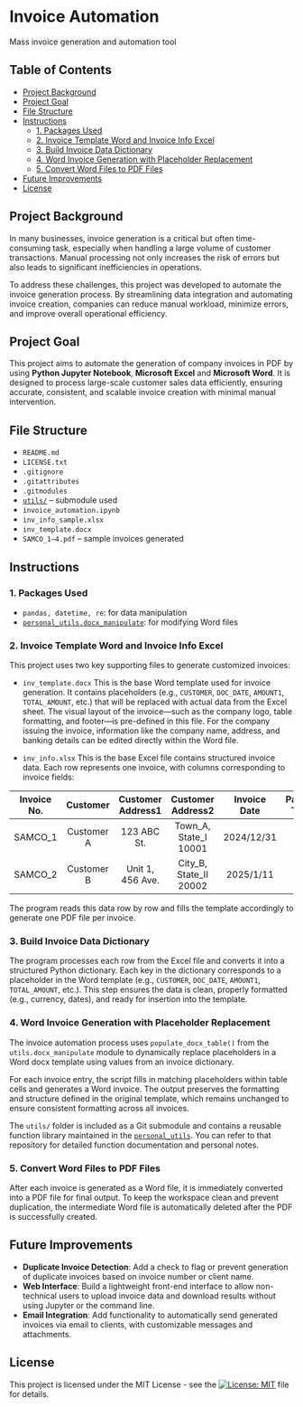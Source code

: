 # Invoice Automation
Mass invoice generation and automation tool

## Table of Contents
- [Project Background](#project-background)
- [Project Goal](#project-goal)
- [File Structure](#file-structure)
- [Instructions](#instructions)
  - [1. Packages Used](#1-packages-used)
  - [2. Invoice Template Word and Invoice Info Excel](#2-invoice-template-word-and-invoice-info-excel)
  - [3. Build Invoice Data Dictionary](#3-build-invoice-data-dictionary)
  - [4. Word Invoice Generation with Placeholder Replacement](#4-word-invoice-generation-with-placeholder-replacement)
  - [5. Convert Word Files to PDF Files](#5-convert-word-files-to-pdf-files)
- [Future Improvements](#future-improvements)
- [License](#license)

## Project Background
In many businesses, invoice generation is a critical but often time-consuming task, especially when handling a large volume of customer transactions. Manual processing not only increases the risk of errors but also leads to significant inefficiencies in operations.

To address these challenges, this project was developed to automate the invoice generation process. By streamlining data integration and automating invoice creation, companies can reduce manual workload, minimize errors, and improve overall operational efficiency.

## Project Goal
This project aims to automate the generation of company invoices in PDF by using **Python Jupyter Notebook**, **Microsoft Excel** and **Microsoft Word**. It is designed to process large-scale customer sales data efficiently, ensuring accurate, consistent, and scalable invoice creation with minimal manual intervention.

## File Structure
- `README.md`
- `LICENSE.txt`
- `.gitignore`
- `.gitattributes`
- `.gitmodules`
- [`utils/`](https://github.com/leopengningchuan/personal_utils) – submodule used
- `invoice_automation.ipynb`
- `inv_info_sample.xlsx`
- `inv_template.docx`
- `SAMCO_1–4.pdf` – sample invoices generated

## Instructions

### 1. Packages Used
- `pandas, datetime, re`: for data manipulation
- [`personal_utils.docx_manipulate`](https://github.com/leopengningchuan/personal_utils): for modifying Word files

### 2. Invoice Template Word and Invoice Info Excel
This project uses two key supporting files to generate customized invoices:
- `inv_template.docx`
This is the base Word template used for invoice generation. It contains placeholders (e.g., `CUSTOMER`, `DOC_DATE`, `AMOUNT1`, `TOTAL_AMOUNT`, etc.) that will be replaced with actual data from the Excel sheet.
The visual layout of the invoice—such as the company logo, table formatting, and footer—is pre-defined in this file. For the company issuing the invoice, information like the company name, address, and banking details can be edited directly within the Word file.

- `inv_info.xlsx`
This is the base Excel file contains structured invoice data. Each row represents one invoice, with columns corresponding to invoice fields:

| Invoice No. |  Customer  | Customer Address1 |    Customer Address2   | Invoice Date | Payment Terms |    Item   |       Detail      |               Unit Price               | Quantity |
|:-----------:|:----------:|:-----------------:|:----------------------:|:------------:|:-------------:|:---------:|:-----------------:|:--------------------------------------:|:--------:|
|   SAMCO_1   | Customer A |    123 ABC St.    |  Town_A, State_I 10001 |  2024/12/31  |       30      | Product 1 | Product 1 details |                                  9.00  |    170   |
|   SAMCO_2   | Customer B |  Unit 1, 456 Ave. | City_B, State_II 20002 |   2025/1/11  |       90      | Product 7 | Product 7 details |                               69.00    |    302   |

The program reads this data row by row and fills the template accordingly to generate one PDF file per invoice.

### 3. Build Invoice Data Dictionary
The program processes each row from the Excel file and converts it into a structured Python dictionary. Each key in the dictionary corresponds to a placeholder in the Word template (e.g., `CUSTOMER`, `DOC_DATE`, `AMOUNT1`, `TOTAL_AMOUNT`, etc.). This step ensures the data is clean, properly formatted (e.g., currency, dates), and ready for insertion into the template.

### 4. Word Invoice Generation with Placeholder Replacement
The invoice automation process uses `populate_docx_table()` from the `utils.docx_manipulate` module to dynamically replace placeholders in a Word docx template using values from an invoice dictionary.

For each invoice entry, the script fills in matching placeholders within table cells and generates a Word invoice. The output preserves the formatting and structure defined in the original template, which remains unchanged to ensure consistent formatting across all invoices.

The `utils/` folder is included as a Git submodule and contains a reusable function library maintained in the [`personal_utils`](https://github.com/leopengningchuan/personal_utils). You can refer to that repository for detailed function documentation and personal notes.

### 5. Convert Word Files to PDF Files
After each invoice is generated as a Word file, it is immediately converted into a PDF file for final output. To keep the workspace clean and prevent duplication, the intermediate Word file is automatically deleted after the PDF is successfully created.

## Future Improvements
- **Duplicate Invoice Detection**: Add a check to flag or prevent generation of duplicate invoices based on invoice number or client name.
- **Web Interface**: Build a lightweight front-end interface to allow non-technical users to upload invoice data and download results without using Jupyter or the command line.
- **Email Integration**: Add functionality to automatically send generated invoices via email to clients, with customizable messages and attachments.

## License
This project is licensed under the MIT License - see the [![License: MIT](https://img.shields.io/badge/License-MIT-yellow.svg)](https://github.com/leopengningchuan/invoice-automation?tab=MIT-1-ov-file) file for details.
